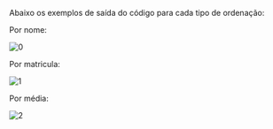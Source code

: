 Abaixo os exemplos de saída do código para cada tipo de ordenação:
  
  Por nome:  
    
  ![0]()

  Por matricula: 
  
  ![1]()
  
  Por média:
  
  ![2]()
